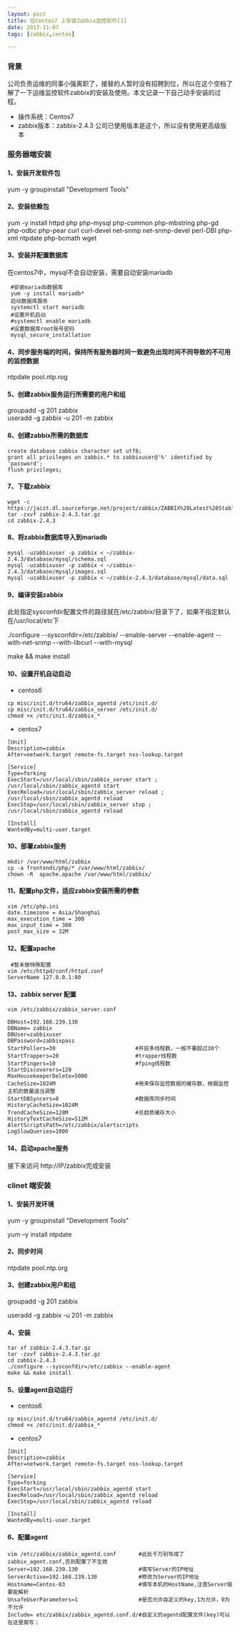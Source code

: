 ```yaml
---
layout: post  
title: 在Centos7 上安装Zabbix监控软件[1]
date: 2017-11-07 
tags: [zabbix,centos]  

--- 
```


### 背景
公司负责运维的同事小强离职了，接替的人暂时没有招聘到位，所以在这个空档了解了一下运维监控软件zabbix的安装及使用。本文记录一下自己动手安装的过程。

* 操作系统：Centos7
* zabbix版本：zabbix-2.4.3  公司已使用版本是这个，所以没有使用更高级版本

### 服务器端安装

#### 1、安装开发软件包

yum  -y groupinstall  "Development Tools"

#### 2、安装依赖包

yum -y install httpd php php-mysql php-common php-mbstring php-gd php-odbc php-pear curl curl-devel net-snmp net-snmp-devel perl-DBI php-xml ntpdate  php-bcmath wget

#### 3、安装并配置数据库

在centos7中，mysql不会自动安装，需要自动安装mariadb

```
 #安装mariadb数据库
 yum -y install mariadb*
 启动数据库服务
 systemctl start mariadb
 #设置开机启动
 #systemctl enable mariadb
 #设置数据库root账号密码
 mysql_secure_installation
```

#### 4、同步服务端的时间，保持所有服务器时间一致避免出现时间不同导致的不可用的监控数据

ntpdate pool.ntp.rog

#### 5、创建zabbix服务运行所需要的用户和组

groupadd  -g 201  zabbix  
useradd  -g zabbix  -u 201 -m zabbix

#### 6、创建zabbix所需的数据库

```
create database zabbix character set utf8;
grant all privileges on zabbix.* to zabbixuser@'%' identified by 'password';
flush privileges;
```

#### 7、下载zabbix

```
wget -c https://jaist.dl.sourceforge.net/project/zabbix/ZABBIX%20Latest%20Stable/2.4.3/
tar -zxvf zabbix-2.4.3.tar.gz
cd zabbix-2.4.3

```

#### 8、将zabbix数据库导入到mariadb

```
mysql -uzabbixuser -p zabbix < ~/zabbix-2.4.3/database/mysql/schema.sql
mysql -uzabbixuser -p zabbix < ~/zabbix-2.4.3/database/mysql/images.sql
mysql -uzabbixuser -p zabbix < ~/zabbix-2.4.3/database/mysql/data.sql
```

#### 9、编译安装zabbix

此处指定sysconfdir配置文件的路径就在/etc/zabbix/目录下了，如果不指定默认在/usr/local/etc下

./configure --sysconfdir=/etc/zabbix/ --enable-server --enable-agent --with-net-snmp --with-libcurl --with-mysql

make && make install

#### 10、设置开机自动启动

* centos6

```
cp misc/init.d/tru64/zabbix_agentd /etc/init.d/
cp misc/init.d/tru64/zabbix_server /etc/init.d/
chmod +x /etc/init.d/zabbix_*
```
* centos7

```
[Unit]
Description=zabbix
After=network.target remote-fs.target nss-lookup.target

[Service]
Type=forking
ExecStart=/usr/local/sbin/zabbix_server start ; /usr/local/sbin/zabbix_agentd start
ExecReload=/usr/local/sbin/zabbix_server reload ; /usr/local/sbin/zabbix_agentd reload
ExecStop=/usr/local/sbin/zabbix_server stop ; /usr/local/sbin/zabbix_agentd reload

[Install]
WantedBy=multi-user.target
```

#### 10、部署zabbix服务

```
mkdir /var/www/html/zabbix
cp -a frontends/php/* /var/www/html/zabbix/
chown -R  apache.apache /var/www/html/zabbix/
```

#### 11、配置php文件，适应zabbix安装所需的参数

```
vim /etc/php.ini
date.timezone = Asia/Shanghai
max_execution_time = 300
max_input_time = 300
post_max_size = 32M
```

#### 12、配置apache

```
 #暂未做特殊配置
vim /etc/httpd/conf/httpd.conf
ServerName 127.0.0.1:80
```

#### 13、zabbix server 配置

```
vim /etc/zabbix/zabbix_server.conf

DBHost=192.168.239.130
DBName= zabbix
DBUser=zabbixuser
DBPassword=zabbixpass
StartPollers=30                         #开启多线程数，一般不要超过30个
StartTrappers=20                        #trapper线程数
StartPingers=10                         #fping线程数
StartDiscoverers=120            
MaxHousekeeperDelete=5000       
CacheSize=1024M                         #用来保存监控数据的缓存数，根据监控主机的数量适当调整
StartDBSyncers=8                        #数据库同步时间
HistoryCacheSize=1024M          
TrendCacheSize=128M                     #总趋势缓存大小
HistoryTextCacheSize=512M
AlertScriptsPath=/etc/zabbix/alertscripts
LogSlowQueries=1000

```

#### 14、启动apache服务
接下来访问 http://IP/zabbix完成安装

### clinet 端安装

#### 1、安装开发环境

yum -y groupinstall "Development Tools"

yum –y install ntpdate

#### 2、同步时间

ntpdate pool.ntp.org

#### 3、创建zabbix用户和组
groupadd  -g 201 zabbix

useradd -g zabbix -u 201 -m zabbix

#### 4、安装

```
tar xf zabbix-2.4.3.tar.gz
tar -zxvf zabbix-2.4.3.tar.gz
cd zabbix-2.4.3
./configure --sysconfdir=/etc/zabbix --enable-agent
make && make install
```

#### 5、设置agent自动运行

* centos6

```
cp misc/init.d/tru64/zabbix_agentd /etc/init.d/
chmod +x /etc/init.d/zabbix_*

```

* centos7

```
[Unit]
Description=zabbix
After=network.target remote-fs.target nss-lookup.target

[Service]
Type=forking
ExecStart=/usr/local/sbin/zabbix_agentd start
ExecReload=/usr/local/sbin/zabbix_agentd reload
ExecStop=/usr/local/sbin/zabbix_agentd reload

[Install]
WantedBy=multi-user.target
```

#### 6、配置agent

```
vim /etc/zabbix/zabbix_agentd.conf       #此处千万别写成了zabbix_agent.conf,否则配置了不生效
Server=192.168.239.130                   #填写Server的IP地址
ServerActive=192.168.239.130             #修改为Server的IP地址
Hostname=Centos-03                       #填写本机的HostName,注意Server端要能解析
UnsafeUserParameters=1                   #是否允许自定义的key,1为允许，0为不允许
Include= etc/zabbix/zabbix_agentd.conf.d/#自定义的agentd配置文件(key)可以在这里面写；

```